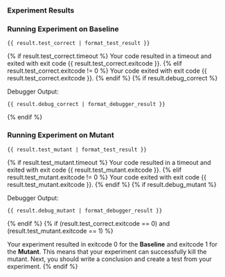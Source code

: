 ### Experiment Results

### Running Experiment on Baseline
```
{{ result.test_correct | format_test_result }}
```
{% if result.test_correct.timeout %}
Your code resulted in a timeout and exited with exit code {{ result.test_correct.exitcode }}.
{% elif result.test_correct.exitcode != 0 %}
Your code exited with exit code {{ result.test_correct.exitcode }}.
{% endif %}
{% if result.debug_correct %}

Debugger Output:
```
{{ result.debug_correct | format_debugger_result }}
```
{% endif %}

### Running Experiment on Mutant
```
{{ result.test_mutant | format_test_result }}
```
{% if result.test_mutant.timeout %}
Your code resulted in a timeout and exited with exit code {{ result.test_mutant.exitcode }}.
{% elif result.test_mutant.exitcode != 0 %}
Your code exited with exit code {{ result.test_mutant.exitcode }}.
{% endif %}
{% if result.debug_mutant %}

Debugger Output:
```
{{ result.debug_mutant | format_debugger_result }}
```
{% endif %}
{% if (result.test_correct.exitcode == 0) and (result.test_mutant.exitcode == 1) %}

Your experiment resulted in exitcode 0 for the **Baseline** and exitcode 1 for the **Mutant**. This means that your experiment can successfully kill the mutant. Next, you should write a conclusion and create a test from your experiment.
{% endif %}

